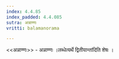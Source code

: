 ```yaml
---
index: 4.4.85
index_padded: 4.4.085
sutra: अन्नाण्णः
vritti: balamanorama

---
```

<<अन्नाण्णः>> - अन्नाण्णः ।लब्धेत्यर्थे द्वितीयान्ता॑दिति शेषः । 